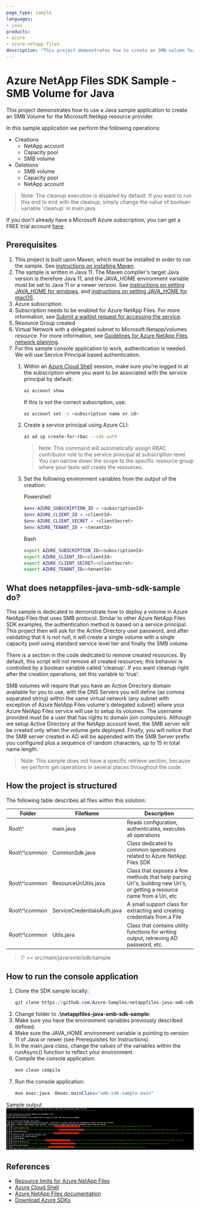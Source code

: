 ```yaml
---
page_type: sample
languages:
- java
products:
- azure
- azure-netapp-files
description: "This project demonstrates how to create an SMB volume for Microsoft.NetApp resource provider using Java SDK." 
---
```


# Azure NetApp Files SDK Sample - SMB Volume for Java

This project demonstrates how to use a Java sample application to create an SMB Volume for the Microsoft.NetApp
resource provider.

In this sample application we perform the following operations:

* Creations
    * NetApp account
    * Capacity pool
    * SMB volume
* Deletions
    * SMB volume
    * Capacity pool
    * NetApp account

>Note: The cleanup execution is disabled by default. If you want to run this end to end with the cleanup, simply
>change the value of boolean variable 'cleanup' in main.java. 

If you don't already have a Microsoft Azure subscription, you can get a FREE trial account [here](http://go.microsoft.com/fwlink/?LinkId=330212).

## Prerequisites

1. This project is built upon Maven, which must be installed in order to run the sample. See [instructions on installing Maven](https://maven.apache.org/install.html). 
1. The sample is written in Java 11. The Maven compiler's target Java version is therefore Java 11, and the JAVA_HOME environment variable must be set to Java 11 or a newer version.
See [instructions on setting JAVA_HOME for windows](https://mkyong.com/java/how-to-set-java_home-on-windows-10/),
and [instructions on setting JAVA_HOME for macOS](https://mkyong.com/java/how-to-set-java_home-environment-variable-on-mac-os-x/).
1. Azure subscription
1. Subscription needs to be enabled for Azure NetApp Files. For more information, see
[Submit a waitlist request for accessing the service](https://docs.microsoft.com/azure/azure-netapp-files/azure-netapp-files-register#waitlist).
1. Resource Group created
1. Virtual Network with a delegated subnet to Microsoft.Netapp/volumes resource. For more information, see 
[Guidelines for Azure NetApp Files network planning](https://docs.microsoft.com/en-us/azure/azure-netapp-files/azure-netapp-files-network-topologies).
1. For this sample console application to work, authentication is needed. We will use Service Principal based authentication.
    1. Within an [Azure Cloud Shell](https://docs.microsoft.com/en-us/azure/cloud-shell/quickstart) session, make sure
    you're logged in at the subscription where you want to be associated with the service principal by default:
        ```bash
        az account show
       ```
         If this is not the correct subscription, use:             
         ```bash
        az account set -s <subscription name or id>  
        ```
    1. Create a service principal using Azure CLI:
        ```bash
        az ad sp create-for-rbac --sdk-auth
        ``` 
       
       >Note: This command will automatically assign RBAC contributor role to the service principal at subscription level.
       You can narrow down the scope to the specific resource group where your tests will create the resources.

   1. Set the following environment variables from the output of the creation:

      Powershell
       ```powershell
       $env:AZURE_SUBSCRIPTION_ID = <subscriptionId>
       $env:AZURE_CLIENT_ID = <clientId>
       $env:AZURE_CLIENT_SECRET = <clientSecret>
       $env:AZURE_TENANT_ID = <tenantId>
       ```
      Bash
       ```bash
       export AZURE_SUBSCRIPTION_ID=<subscriptionId>
       export AZURE_CLIENT_ID=<clientId>
       export AZURE_CLIENT_SECRET=<clientSecret>
       export AZURE_TENANT_ID=<tenantId>
       ```
    
## What does netappfiles-java-smb-sdk-sample do?

This sample is dedicated to demonstrate how to deploy a volume in Azure NetApp Files that uses SMB protocol. Similar to
other Azure NetApp Files SDK examples, the authentication method is based on a service principal. This project then will ask for the
Active Directory user password, and after validating that it is not null, it will create a single volume with a single
capacity pool using standard service level tier and finally the SMB volume.

There is a section in the code dedicated to remove created resources. By default, this script will not remove all created resources;
this behavior is controlled by a boolean variable called 'cleanup'. If you want cleanup right after the creation operations,
set this variable to 'true'.

SMB volumes will require that you have an Active Directory domain available for you to use, with the DNS Servers you will
define (as comma separated string) within the same virtual network (any subnet with exception of Azure NetApp Files volume's delegated subnet)
where your Azure NetApp Files service will use to setup its volumes. The username provided must be a user that has rights to
domain join computers. Although we setup Active Directory at the NetApp account level, the SMB server will be created only
when the volume gets deployed. Finally, you will notice that the SMB server created in AD will be appended with the
SMB Server prefix you configured plus a sequence of random characters, up to 15 in total name length.

>Note: This sample does not have a specific retrieve section, because we perform get operations in several
>places throughout the code.

## How the project is structured

The following table describes all files within this solution:

| Folder         | FileName                    | Description                                                                                                                                                                                                                                                               |
|----------------|-----------------------------|---------------------------------------------------------------------------------------------------------------------------------------------------------------------------------------------------------------------------------------------------------------------------|
| Root\\^           | main.java                   | Reads configuration, authenticates, executes all operations
| Root\\^\common    | CommonSdk.java              | Class dedicated to common operations related to Azure NetApp Files SDK
| Root\\^\common    | ResourceUriUtils.java       | Class that exposes a few methods that help parsing Uri's, building new Uri's, or getting a resource name from a Uri, etc
| Root\\^\common    | ServiceCredentialsAuth.java | A small support class for extracting and creating credentials from a File
| Root\\^\common    | Utils.java                  | Class that contains utility functions for writing output, retrieving AD password, etc.
>\\^ == src/main/java/smb/sdk/sample

## How to run the console application

1. Clone the SDK sample locally:
    ```powershell
    git clone https://github.com/Azure-Samples/netappfiles-java-smb-sdk-sample
    ```
1. Change folder to **.\netappfiles-java-smb-sdk-sample**:
1. Make sure you have the environment variables previously described defined.
1. Make sure the JAVA_HOME environment variable is pointing to version 11 of Java or newer (see Prerequisites for instructions).
1. In the main.java class, change the values of the variables within the runAsync() function to reflect your environment.
1. Compile the console application:
    ```powershell
    mvn clean compile
    ```
1. Run the console application:
    ```powershell
    mvn exec:java -Dexec.mainClass="smb.sdk.sample.main"
    ```
   
Sample output
![e2e execution](./media/e2e-execution.png)

## References

* [Resource limits for Azure NetApp Files](https://docs.microsoft.com/azure/azure-netapp-files/azure-netapp-files-resource-limits)
* [Azure Cloud Shell](https://docs.microsoft.com/azure/cloud-shell/quickstart)
* [Azure NetApp Files documentation](https://docs.microsoft.com/azure/azure-netapp-files/)
* [Download Azure SDKs](https://azure.microsoft.com/downloads/)
